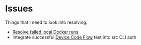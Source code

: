 # Issues

Things that I need to look into resolving:

* [Resolve failed local Docker runs](https://kevinle.medium.com/securely-store-and-access-secrets-in-azure-keyvault-from-docker-based-app-service-babe463fe57b)
* Integrate successful [Device Code Flow](./tests/ad-app-device-code/) test into src CLI auth